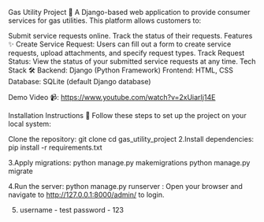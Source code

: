 Gas Utility Project 🚀
A Django-based web application to provide consumer services for gas utilities. This platform allows customers to:

Submit service requests online.
Track the status of their requests.
Features ✨
Create Service Request: Users can fill out a form to create service requests, upload attachments, and specify request types.
Track Request Status: View the status of your submitted service requests at any time.
Tech Stack 🛠️
Backend: Django (Python Framework) Frontend: HTML, CSS Database: SQLite (default Django database)

Demo Video 📹: https://www.youtube.com/watch?v=2xUiarIj14E

Installation Instructions 📝
Follow these steps to set up the project on your local system:

Clone the repository: git clone cd gas_utility_project
2.Install dependencies: pip install -r requirements.txt

3.Apply migrations: python manage.py makemigrations python manage.py migrate

4.Run the server: python manage.py runserver : Open your browser and navigate to http://127.0.0.1:8000/admin/ to login.

5. username - test
   password  - 123

